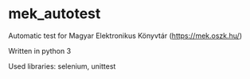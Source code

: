 # mek_autotest
Automatic test for Magyar Elektronikus Könyvtár (https://mek.oszk.hu/)

Written in python 3

Used libraries: selenium, unittest

